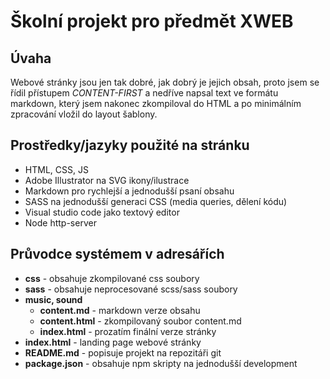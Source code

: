 # Školní projekt pro předmět XWEB

## Úvaha

Webové stránky jsou jen tak dobré, jak dobrý je jejich obsah, proto jsem se řídil přístupem _CONTENT-FIRST_ a nedříve napsal text ve formátu markdown,
který jsem nakonec zkompiloval do HTML a po minimálním zpracování vložil do layout šablony.

## Prostředky/jazyky použité na stránku

-   HTML, CSS, JS
-   Adobe Illustrator na SVG ikony/ilustrace
-   Markdown pro rychlejší a jednodušší psaní obsahu
-   SASS na jednodušší generaci CSS (media queries, dělení kódu)
-   Visual studio code jako textový editor
-   Node http-server

## Průvodce systémem v adresářích

-   **css** - obsahuje zkompilované css soubory
-   **sass** - obsahuje neprocesované scss/sass soubory
-   **music, sound**
    -   **content.md** - markdown verze obsahu
    -   **content.html** - zkompilovaný soubor content.md
    -   **index.html** - prozatím finální verze stránky
-   **index.html** - landing page webové stránky
-   **README.md** - popisuje projekt na repozitáři git
-   **package.json** - obsahuje npm skripty na jednodušší development
